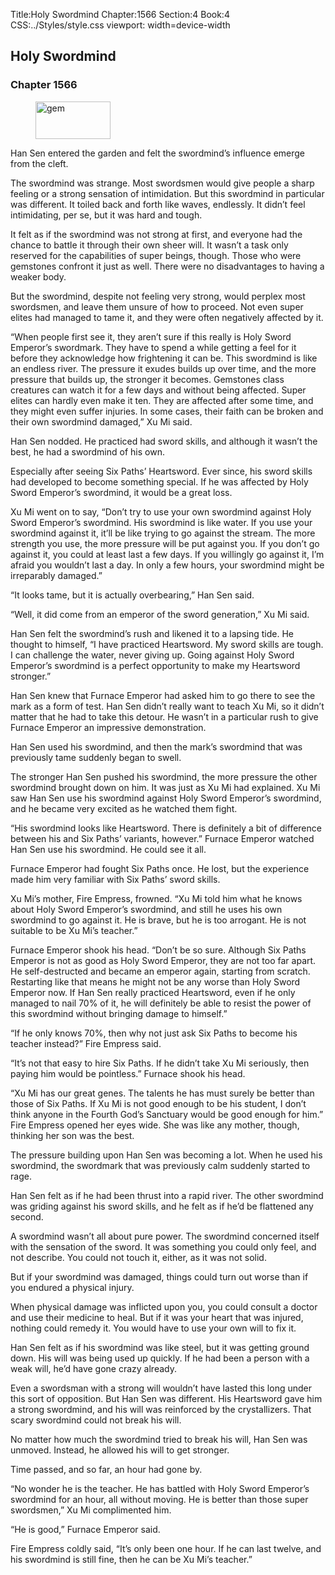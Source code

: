 Title:Holy Swordmind 
Chapter:1566 
Section:4 
Book:4 
CSS:../Styles/style.css 
viewport: width=device-width
  
## Holy Swordmind
### Chapter 1566 
<figure>
	<img src="../Images/gem.gif" alt="gem" id="gem" width="120" height="60" />
</figure>
  

  
  Han Sen entered the garden and felt the swordmind’s influence emerge from the cleft.

The swordmind was strange. Most swordsmen would give people a sharp feeling or a strong sensation of intimidation. But this swordmind in particular was different. It toiled back and forth like waves, endlessly. It didn’t feel intimidating, per se, but it was hard and tough.

It felt as if the swordmind was not strong at first, and everyone had the chance to battle it through their own sheer will. It wasn’t a task only reserved for the capabilities of super beings, though. Those who were gemstones confront it just as well. There were no disadvantages to having a weaker body.

But the swordmind, despite not feeling very strong, would perplex most swordsmen, and leave them unsure of how to proceed. Not even super elites had managed to tame it, and they were often negatively affected by it.

“When people first see it, they aren’t sure if this really is Holy Sword Emperor’s swordmark. They have to spend a while getting a feel for it before they acknowledge how frightening it can be. This swordmind is like an endless river. The pressure it exudes builds up over time, and the more pressure that builds up, the stronger it becomes. Gemstones class creatures can watch it for a few days and without being affected. Super elites can hardly even make it ten. They are affected after some time, and they might even suffer injuries. In some cases, their faith can be broken and their own swordmind damaged,” Xu Mi said.

Han Sen nodded. He practiced had sword skills, and although it wasn’t the best, he had a swordmind of his own.

Especially after seeing Six Paths’ Heartsword. Ever since, his sword skills had developed to become something special. If he was affected by Holy Sword Emperor’s swordmind, it would be a great loss.

Xu Mi went on to say, “Don’t try to use your own swordmind against Holy Sword Emperor’s swordmind. His swordmind is like water. If you use your swordmind against it, it’ll be like trying to go against the stream. The more strength you use, the more pressure will be put against you. If you don’t go against it, you could at least last a few days. If you willingly go against it, I’m afraid you wouldn’t last a day. In only a few hours, your swordmind might be irreparably damaged.”

“It looks tame, but it is actually overbearing,” Han Sen said.

“Well, it did come from an emperor of the sword generation,” Xu Mi said.

Han Sen felt the swordmind’s rush and likened it to a lapsing tide. He thought to himself, “I have practiced Heartsword. My sword skills are tough. I can challenge the water, never giving up. Going against Holy Sword Emperor’s swordmind is a perfect opportunity to make my Heartsword stronger.”

Han Sen knew that Furnace Emperor had asked him to go there to see the mark as a form of test. Han Sen didn’t really want to teach Xu Mi, so it didn’t matter that he had to take this detour. He wasn’t in a particular rush to give Furnace Emperor an impressive demonstration.

Han Sen used his swordmind, and then the mark’s swordmind that was previously tame suddenly began to swell.

The stronger Han Sen pushed his swordmind, the more pressure the other swordmind brought down on him. It was just as Xu Mi had explained. Xu Mi saw Han Sen use his swordmind against Holy Sword Emperor’s swordmind, and he became very excited as he watched them fight.

“His swordmind looks like Heartsword. There is definitely a bit of difference between his and Six Paths’ variants, however.” Furnace Emperor watched Han Sen use his swordmind. He could see it all.

Furnace Emperor had fought Six Paths once. He lost, but the experience made him very familiar with Six Paths’ sword skills.

Xu Mi’s mother, Fire Empress, frowned. “Xu Mi told him what he knows about Holy Sword Emperor’s swordmind, and still he uses his own swordmind to go against it. He is brave, but he is too arrogant. He is not suitable to be Xu Mi’s teacher.”

Furnace Emperor shook his head. “Don’t be so sure. Although Six Paths Emperor is not as good as Holy Sword Emperor, they are not too far apart. He self-destructed and became an emperor again, starting from scratch. Restarting like that means he might not be any worse than Holy Sword Emperor now. If Han Sen really practiced Heartsword, even if he only managed to nail 70% of it, he will definitely be able to resist the power of this swordmind without bringing damage to himself.”

“If he only knows 70%, then why not just ask Six Paths to become his teacher instead?” Fire Empress said.

“It’s not that easy to hire Six Paths. If he didn’t take Xu Mi seriously, then paying him would be pointless.” Furnace shook his head.

“Xu Mi has our great genes. The talents he has must surely be better than those of Six Paths. If Xu Mi is not good enough to be his student, I don’t think anyone in the Fourth God’s Sanctuary would be good enough for him.” Fire Empress opened her eyes wide. She was like any mother, though, thinking her son was the best.

The pressure building upon Han Sen was becoming a lot. When he used his swordmind, the swordmark that was previously calm suddenly started to rage.

Han Sen felt as if he had been thrust into a rapid river. The other swordmind was griding against his sword skills, and he felt as if he’d be flattened any second.

A swordmind wasn’t all about pure power. The swordmind concerned itself with the sensation of the sword. It was something you could only feel, and not describe. You could not touch it, either, as it was not solid.

But if your swordmind was damaged, things could turn out worse than if you endured a physical injury.

When physical damage was inflicted upon you, you could consult a doctor and use their medicine to heal. But if it was your heart that was injured, nothing could remedy it. You would have to use your own will to fix it.

Han Sen felt as if his swordmind was like steel, but it was getting ground down. His will was being used up quickly. If he had been a person with a weak will, he’d have gone crazy already.

Even a swordsman with a strong will wouldn’t have lasted this long under this sort of opposition. But Han Sen was different. His Heartsword gave him a strong swordmind, and his will was reinforced by the crystallizers. That scary swordmind could not break his will.

No matter how much the swordmind tried to break his will, Han Sen was unmoved. Instead, he allowed his will to get stronger.

Time passed, and so far, an hour had gone by.

“No wonder he is the teacher. He has battled with Holy Sword Emperor’s swordmind for an hour, all without moving. He is better than those super swordsmen,” Xu Mi complimented him.

“He is good,” Furnace Emperor said.

Fire Empress coldly said, “It’s only been one hour. If he can last twelve, and his swordmind is still fine, then he can be Xu Mi’s teacher.”
